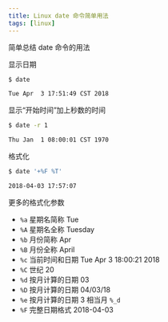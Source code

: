 ```yaml
---
title: Linux date 命令简单用法
tags: [linux]
---
```


简单总结 date 命令的用法
<!-- more --><!-- toc -->
显示日期
```bash
$ date

Tue Apr  3 17:51:49 CST 2018
```

显示“开始时间”加上秒数的时间
```bash
$ date -r 1

Thu Jan  1 08:00:01 CST 1970
```

格式化
```bash
$ date '+%F %T'

2018-04-03 17:57:07
```
更多的格式化参数
- `%a` 星期名简称 Tue
- `%A` 星期名全称 Tuesday
- `%b` 月份简称 Apr
- `%B` 月份全称 April
- `%c` 当前时间和日期 Tue Apr  3 18:00:21 2018
- `%C` 世纪 20
- `%d` 按月计算的日期 03
- `%D` 按月计算的日期 04/03/18
- `%e` 按月计算的日期  3 相当月 `%_d`
- `%F` 完整日期格式 2018-04-03
